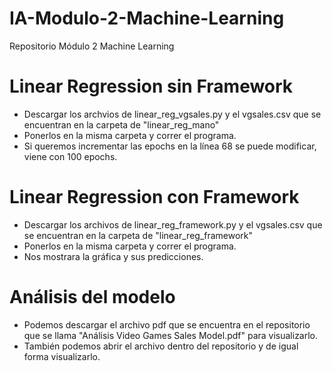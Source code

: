 # IA-Modulo-2-Machine-Learning
Repositorio Módulo 2 Machine Learning


# Linear Regression sin Framework

* Descargar los archvios de linear_reg_vgsales.py y el vgsales.csv que se encuentran en la carpeta de "linear_reg_mano"
* Ponerlos en la misma carpeta y correr el programa.
* Si queremos incrementar las epochs en la línea 68 se puede modificar, viene con 100 epochs.

# Linear Regression con Framework

* Descargar los archivos de linear_reg_framework.py y el vgsales.csv que se encuentran en la carpeta de "linear_reg_framework"
* Ponerlos en la misma carpeta y correr el programa.
* Nos mostrara la gráfica y sus predicciones.

# Análisis del modelo
* Podemos descargar el archivo pdf que se encuentra en el repositorio que se llama "Análisis Video Games Sales Model.pdf" para visualizarlo.
* También podemos abrir el archivo dentro del repositorio y de igual forma visualizarlo.
